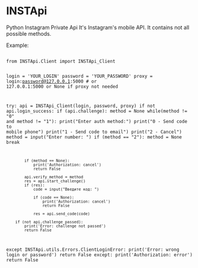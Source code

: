# INSTApi
Python Instagram Private Api
It's Instagram's mobile API. 
It contains not all possible methods.

Example:

<code>
from INSTApi.Client import INSTApi_Client

login = 'YOUR_LOGIN'
password = 'YOUR_PASSWORD'
proxy = login:password@127.0.0.1:5000 # or 127.0.0.1:5000 or None if proxy not needed

try:
    api = INSTApi_Client(login, password, proxy)
    if not api.login_success:
        if (api.challenge):
            method = None
            while(method != "0" and method != "1"):
                print("Enter auth method:")
                print("0 - Send code to mobile phone")
                print("1 - Send code to email")
                print("2 - Cancel")
                method = input("Enter number: ")
                if (method == "2"):
                    method = None
                    break
                
            if (method == None): 
                print('Authorization: cancel')
                return False
            
            api.verify_method = method
            res = api.start_challenge()
            if (res):
                code = input("Введите код: ")
                
                if (code == None): 
                    print('Authorization: cancel')
                    return False
                
                res = api.send_code(code)
        
        if (not api.challenge_passed):
            print('Error: challenge not passed')
            return False

except INSTApi.utils.Errors.ClientLoginError:
    print('Error: wrong login or password')
    return False
except:
    print('Authorization: error')
    return False
</code>

